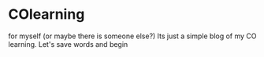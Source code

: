 # COlearning
for myself (or maybe there is someone else?)
Its just a simple blog of my CO learning.
Let's save words and begin


